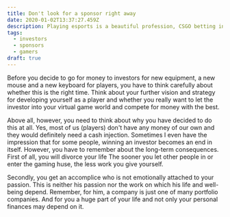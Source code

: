 ```yaml
---
title: Don't look for a sponsor right away
date: 2020-01-02T13:37:27.459Z
description: Playing esports is a beautiful profession, CSGO betting in esport
tags:
  - investors
  - sponsors
  - gamers
draft: true
---
```

Before you decide to go for money to investors for new equipment, a new mouse and a new keyboard for players, you have to think carefully about whether this is the right time. Think about your further vision and strategy for developing yourself as a player and whether you really want to let the investor into your virtual game world and compete for money with the best. 

Above all, however, you need to think about why you have decided to do this at all. Yes, most of us (players) don't have any money of our own and they would definitely need a cash injection. Sometimes I even have the impression that for some people, winning an investor becomes an end in itself. However, you have to remember about the long-term consequences. First of all, you will divorce your life The sooner you let other people in or enter the gaming huse, the less work you give yourself.

Secondly, you get an accomplice who is not emotionally attached to your passion. This is neither his passion nor the work on which his life and well-being depend. Remember, for him, a company is just one of many portfolio companies. And for you a huge part of your life and not only your personal finances may depend on it.
